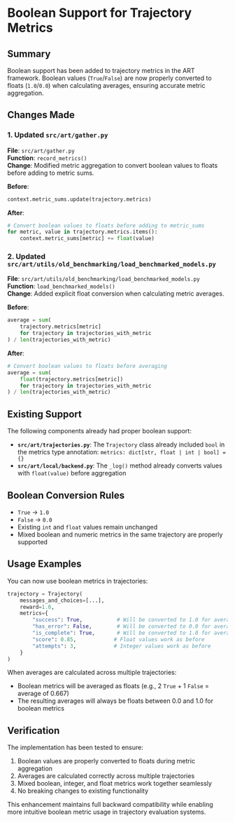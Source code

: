 # Boolean Support for Trajectory Metrics

## Summary

Boolean support has been added to trajectory metrics in the ART framework. Boolean values (`True`/`False`) are now properly converted to floats (`1.0`/`0.0`) when calculating averages, ensuring accurate metric aggregation.

## Changes Made

### 1. Updated `src/art/gather.py`

**File**: `src/art/gather.py`  
**Function**: `record_metrics()`  
**Change**: Modified metric aggregation to convert boolean values to floats before adding to metric sums.

**Before**:
```python
context.metric_sums.update(trajectory.metrics)
```

**After**:
```python
# Convert boolean values to floats before adding to metric_sums
for metric, value in trajectory.metrics.items():
    context.metric_sums[metric] += float(value)
```

### 2. Updated `src/art/utils/old_benchmarking/load_benchmarked_models.py`

**File**: `src/art/utils/old_benchmarking/load_benchmarked_models.py`  
**Function**: `load_benchmarked_models()`  
**Change**: Added explicit float conversion when calculating metric averages.

**Before**:
```python
average = sum(
    trajectory.metrics[metric]
    for trajectory in trajectories_with_metric
) / len(trajectories_with_metric)
```

**After**:
```python
# Convert boolean values to floats before averaging
average = sum(
    float(trajectory.metrics[metric])
    for trajectory in trajectories_with_metric
) / len(trajectories_with_metric)
```

## Existing Support

The following components already had proper boolean support:

- **`src/art/trajectories.py`**: The `Trajectory` class already included `bool` in the metrics type annotation: `metrics: dict[str, float | int | bool] = {}`
- **`src/art/local/backend.py`**: The `_log()` method already converts values with `float(value)` before aggregation

## Boolean Conversion Rules

- `True` → `1.0`
- `False` → `0.0`
- Existing `int` and `float` values remain unchanged
- Mixed boolean and numeric metrics in the same trajectory are properly supported

## Usage Examples

You can now use boolean metrics in trajectories:

```python
trajectory = Trajectory(
    messages_and_choices=[...],
    reward=1.0,
    metrics={
        "success": True,           # Will be converted to 1.0 for averaging
        "has_error": False,        # Will be converted to 0.0 for averaging
        "is_complete": True,       # Will be converted to 1.0 for averaging
        "score": 0.85,            # Float values work as before
        "attempts": 3,            # Integer values work as before
    }
)
```

When averages are calculated across multiple trajectories:
- Boolean metrics will be averaged as floats (e.g., 2 `True` + 1 `False` = average of 0.667)
- The resulting averages will always be floats between 0.0 and 1.0 for boolean metrics

## Verification

The implementation has been tested to ensure:
1. Boolean values are properly converted to floats during metric aggregation
2. Averages are calculated correctly across multiple trajectories
3. Mixed boolean, integer, and float metrics work together seamlessly
4. No breaking changes to existing functionality

This enhancement maintains full backward compatibility while enabling more intuitive boolean metric usage in trajectory evaluation systems.